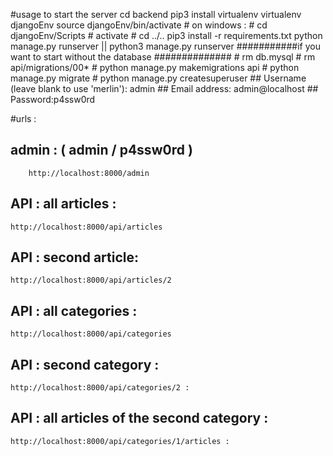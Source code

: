 #usage to start the server 
	cd backend
	pip3 install virtualenv
	virtualenv djangoEnv
	source djangoEnv/bin/activate 
	# on windows :
	#	cd djangoEnv/Scripts
	#	activate
	#	cd ../..
	pip3 install -r requirements.txt
	python manage.py runserver || python3 manage.py runserver
###########if you want to start without the database ##############
	# rm db.mysql
	# rm api/migrations/00*
	# python manage.py makemigrations api
	# python manage.py migrate
	# python manage.py createsuperuser
	##	Username (leave blank to use 'merlin'): admin
	##	Email address: admin@localhost
	##	Password:p4ssw0rd

#urls :
## admin : ( admin / p4ssw0rd )
        http://localhost:8000/admin
## API : all articles :
	http://localhost:8000/api/articles
## API : second article:
	http://localhost:8000/api/articles/2
## API : all categories :
	http://localhost:8000/api/categories
## API : second category :
	http://localhost:8000/api/categories/2 :
## API : all articles of the second category :
	http://localhost:8000/api/categories/1/articles :
